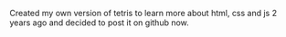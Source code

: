 Created my own version of tetris to learn more about html, css and js 2 years ago and decided to post it on github now. 
